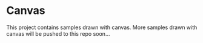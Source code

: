 # Canvas
This project contains samples drawn with canvas.
More samples drawn with canvas will be pushed to this repo soon...

